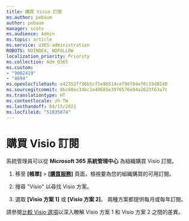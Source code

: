 ```yaml
---
title: 購買 Visio 訂閱
ms.author: pebaum
author: pebaum
manager: scotv
ms.audience: Admin
ms.topic: article
ms.service: o365-administration
ROBOTS: NOINDEX, NOFOLLOW
localization_priority: Priority
ms.collection: Adm_O365
ms.custom:
- "9002419"
- "4694"
ms.openlocfilehash: e42352ff36b5cf5e8b514cef96f84ef6c19d0240
ms.sourcegitcommit: 8bc60ec34bc1e40685e3976576e04a2623f63a7c
ms.translationtype: HT
ms.contentlocale: zh-TW
ms.lasthandoff: 04/15/2021
ms.locfileid: "51835874"
---
```

# <a name="purchase-visio-subscription"></a>購買 Visio 訂閱

系統管理員可以從 **Microsoft 365 系統管理中心** 為組織購買 Visio 訂閱。

1. 移至 **[帳單]** > **[[購買服務]](https://go.microsoft.com/fwlink/p/?linkid=868433)** 頁面，檢視要為您的組織購買的可用訂閱。

2. 搜尋 "Visio" 以尋找 Visio 方案。

3. 選取 **[Visio 方案 1]** 或 **[Visio 方案 2]**。 兩種方案都提供每月或每年訂閱。

請參閱[比較 Visio 選項](https://products.office.com/Visio/microsoft-visio-plans-and-pricing-compare-visio-options)以深入瞭解 Visio 方案 1 和 Visio 方案 2 之間的差異。
